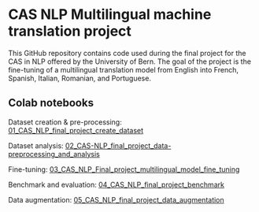 # CAS NLP Multilingual machine translation project 

This GitHub repository contains code used during the final project for the CAS in NLP offered by the University of Bern. 
The goal of the project is the fine-tuning of a multilingual translation model from English into French, Spanish, Italian, Romanian, and Portuguese. 

## Colab notebooks
Dataset creation & pre-processing: [01_CAS_NLP_final_project_create_dataset](https://github.com/CBaffelli/CAS-NLP_Machine-translation/blob/main/01_CAS_NLP_final_project_create_dataset.ipynb)

Dataset analysis: [02_CAS-NLP_final_project_data-preprocessing_and_analysis](https://github.com/CBaffelli/CAS-NLP_Machine-translation/blob/main/02_CAS_NLP_final_project_data_preprocessing_and_analysis.ipynb)

Fine-tuning: [03_CAS_NLP_Final_project_multilingual_model_fine_tuning](https://github.com/CBaffelli/CAS-NLP_Machine-translation/blob/main/03_CAS_NLP_Final_project_multilingual_model_fine_tuning.ipynb)

Benchmark and evaluation: [04_CAS_NLP_final_project_benchmark](https://github.com/CBaffelli/CAS-NLP_Machine-translation/blob/main/04_CAS_NLP_final_project_benchmark.ipynb)

Data augmentation: [05_CAS_NLP_final_project_data_augmentation](https://github.com/CBaffelli/CAS-NLP_Machine-translation/blob/main/05_CAS_NLP_final_project_data_augmentation.ipynb)
